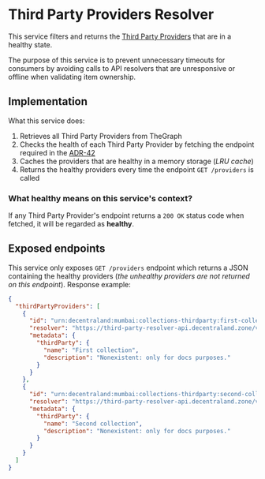 # Third Party Providers Resolver

This service filters and returns the [Third Party Providers](https://adr.decentraland.org/adr/ADR-42) that are in a healthy state.

The purpose of this service is to prevent unnecessary timeouts for consumers by avoiding calls to API resolvers that are unresponsive or offline when validating item ownership.

## Implementation

What this service does:

1. Retrieves all Third Party Providers from TheGraph
2. Checks the health of each Third Party Provider by fetching the endpoint required in the [ADR-42](https://adr.decentraland.org/adr/ADR-42)
3. Caches the providers that are healthy in a memory storage (_LRU cache_)
4. Returns the healthy providers every time the endpoint `GET /providers` is called

### What healthy means on this service's context?

If any Third Party Provider's endpoint returns a `200 OK` status code when fetched, it will be regarded as **healthy**.

## Exposed endpoints

This service only exposes `GET /providers` endpoint which returns a JSON containing the healthy providers (_the unhealthy providers are not returned on this endpoint_). Response example:

```json
{
  "thirdPartyProviders": [
    {
      "id": "urn:decentraland:mumbai:collections-thirdparty:first-collection",
      "resolver": "https://third-party-resolver-api.decentraland.zone/v1",
      "metadata": {
        "thirdParty": {
          "name": "First collection",
          "description": "Nonexistent: only for docs purposes."
        }
      }
    },
    {
      "id": "urn:decentraland:mumbai:collections-thirdparty:second-collection",
      "resolver": "https://third-party-resolver-api.decentraland.zone/v1",
      "metadata": {
        "thirdParty": {
          "name": "Second collection",
          "description": "Nonexistent: only for docs purposes."
        }
      }
    }
  ]
}
```
